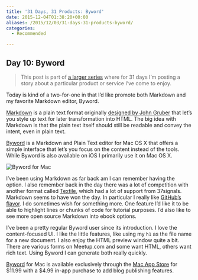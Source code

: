 ```yaml
---
title: '31 Days, 31 Products: Byword'
date: 2015-12-04T01:38:20+00:00
aliases: /2015/12/03/31-days-31-products-byword/
categories:
  - Recommended

---
```

## Day 10: Byword

> This post is part of [a larger series][1] where for 31 days I&#8217;m posting a story about a particular product or service I&#8217;ve come to enjoy.

Today is kind of a two-for-one in that I&#8217;d like promote both Markdown and my favorite Markdown editor, Byword.

[Markdown][2] is a plain text format originally [designed by John Gruber][2] that let&#8217;s you style up text for later transformation into HTML. The big idea with Markdown is that the plain text itself should still be readable and convey the intent, even in plain text.

[Byword][3] is a Markdown and Plain Text editor for Mac OS X that offers a simple interface that let&#8217;s you focus on the content instead of the tools. While Byword is also available on iOS I primarily use it on Mac OS X.

![Byword for Mac][4]

I&#8217;ve been using Markdown as far back am I can remember having the option. I also remember back in the day there was a lot of competition with another format called [Textile][5], which had a lot of support from 37signals. Markdown seems to have won the day. In particular I really like [GitHub&#8217;s flavor][6]. I do sometimes wish for something more. One feature I&#8217;d like it to be able to highlight lines or chunks of code for tutorial purposes. I&#8217;d also like to see more open source Markdown into ebook options.

I&#8217;ve been a pretty regular Byword user since its introduction. I love the content-focused UI. I like the little features, like using my `h1` as the file name for a new document. I also enjoy the HTML preview window quite a bit. There are various forms on Meetup.com and some want HTML, others want rich text. Using Byword I can generate both really quickly.

[Byword][7] for Mac is available exclusively through the [Mac App Store][8] for $11.99 with a $4.99 in-app purchase to add blog publishing features.

 [1]: http://mikezornek.com/2015/11/24/31-days-31-products-launch-post/
 [2]: https://daringfireball.net/projects/markdown/syntax
 [3]: http://www.bywordapp.com/
 [4]: http://mikezornek.com/media/images/31products/byword_mac.jpg "Byword for Mac"
 [5]: https://en.wikipedia.org/wiki/Textile_(markup_language)
 [6]: https://help.github.com/articles/github-flavored-markdown/
 [7]: http://bywordapp.com/
 [8]: http://bywordapp.com/mas